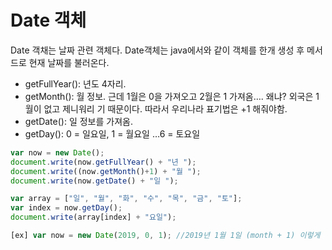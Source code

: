 # Date 객체

Date 객채는 날짜 관련 객체다. Date객체는 java에서와 같이 객체를 한개 생성 후 메서드로 현재 날짜를 불러온다.

- getFullYear(): 년도 4자리.
- getMonth(): 월 정보. 근데 1월은 0을 가져오고 2월은 1 가져옴…. 왜냐? 외국은 1월이 없고 제니워리 기 때문이다. 따라서 우리나라 표기법은 +1 해줘야함.
- getDate(): 일 정보를 가져옴.
- getDay(): 0 = 일요일, 1 = 월요일 …6 = 토요일

```js
var now = new Date();
document.write(now.getFullYear() + "년 ");
document.write((now.getMonth()+1) + "월 ");
document.write(now.getDate() + "일 ");

var array = ["일", "월", "화", "수", "목", "금", "토"];
var index = now.getDay();
document.write(array[index] + "요일");

[ex] var now = new Date(2019, 0, 1); //2019년 1월 1일 (month + 1) 이렇게 날짜 지정도 가능.
```
